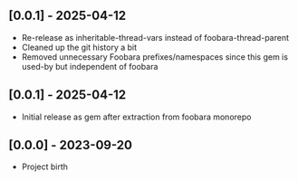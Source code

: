 ## [0.0.1] - 2025-04-12

- Re-release as inheritable-thread-vars instead of foobara-thread-parent
- Cleaned up the git history a bit
- Removed unnecessary Foobara prefixes/namespaces since this gem is used-by but independent of foobara

## [0.0.1] - 2025-04-12

- Initial release as gem after extraction from foobara monorepo

## [0.0.0] - 2023-09-20

- Project birth
